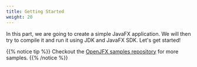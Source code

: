 ```yaml
---
title: Getting Started
weight: 20
---
```


In this part, we are going to create a simple JavaFX application. We will then try to compile it and run it using JDK and JavaFX SDK.
Let's get started!

{{% notice tip %}}
Checkout the [OpenJFX samples repository](https://github.com/openjfx/samples/) for more samples.
{{% /notice %}}